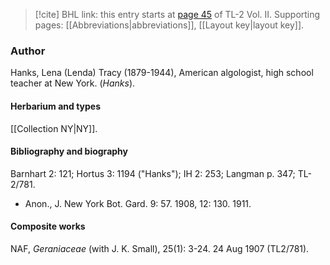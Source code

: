 > [!cite] BHL link: this entry starts at [page 45](https://www.biodiversitylibrary.org/item/103253#page/71/mode/1up) of TL-2 Vol. II.
> Supporting pages: [[Abbreviations|abbreviations]], [[Layout key|layout key]].

### Author

Hanks, Lena (Lenda) Tracy (1879-1944), American algologist, high school teacher at New York. (*Hanks*).

#### Herbarium and types

[[Collection NY|NY]].

#### Bibliography and biography

Barnhart 2: 121; Hortus 3: 1194 ("Hanks"); IH 2: 253; Langman p. 347; TL-2/781.
- Anon., J. New York Bot. Gard. 9: 57. 1908, 12: 130. 1911.

#### Composite works

NAF, *Geraniaceae* (with J. K. Small), 25(1): 3-24. 24 Aug 1907 (TL2/781).

